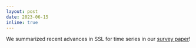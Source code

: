 ```yaml
---
layout: post
date: 2023-06-15
inline: true
---
```

<!-- <p style="color:red">We have released our survey paper</p> -->
We summarized recent advances in SSL for time series in our [survey paper](https://arxiv.org/pdf/2306.10125.pdf)!
